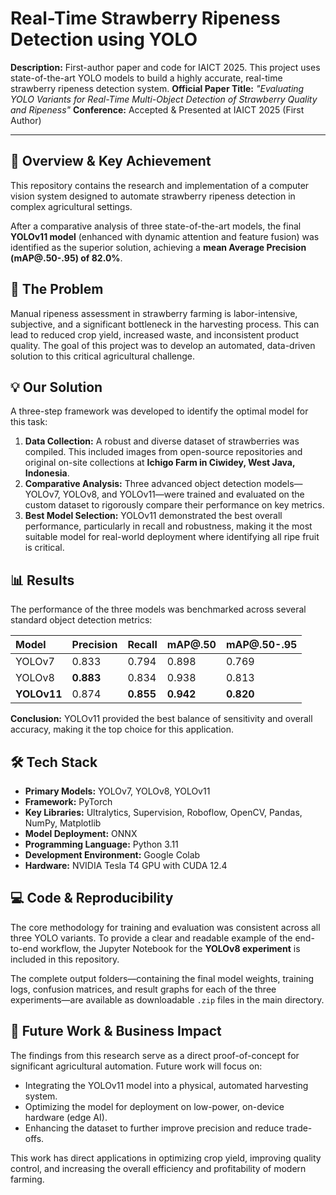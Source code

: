 # Real-Time Strawberry Ripeness Detection using YOLO

**Description:** First-author paper and code for IAICT 2025. This project uses state-of-the-art YOLO models to build a highly accurate, real-time strawberry ripeness detection system.
**Official Paper Title:** *"Evaluating YOLO Variants for Real-Time Multi-Object Detection of Strawberry Quality and Ripeness"*
**Conference:** Accepted & Presented at IAICT 2025 (First Author)

---

## 🌟 Overview & Key Achievement

This repository contains the research and implementation of a computer vision system designed to automate strawberry ripeness detection in complex agricultural settings.

After a comparative analysis of three state-of-the-art models, the final **YOLOv11 model** (enhanced with dynamic attention and feature fusion) was identified as the superior solution, achieving a **mean Average Precision (mAP@.50-.95) of 82.0%**.

## 🎯 The Problem

Manual ripeness assessment in strawberry farming is labor-intensive, subjective, and a significant bottleneck in the harvesting process. This can lead to reduced crop yield, increased waste, and inconsistent product quality. The goal of this project was to develop an automated, data-driven solution to this critical agricultural challenge.

## 💡 Our Solution

A three-step framework was developed to identify the optimal model for this task:

1.  **Data Collection:** A robust and diverse dataset of strawberries was compiled. This included images from open-source repositories and original on-site collections at **Ichigo Farm in Ciwidey, West Java, Indonesia**.
2.  **Comparative Analysis:** Three advanced object detection models—YOLOv7, YOLOv8, and YOLOv11—were trained and evaluated on the custom dataset to rigorously compare their performance on key metrics.
3.  **Best Model Selection:** YOLOv11 demonstrated the best overall performance, particularly in recall and robustness, making it the most suitable model for real-world deployment where identifying all ripe fruit is critical.

## 📊 Results

The performance of the three models was benchmarked across several standard object detection metrics:

| Model   | Precision | Recall | mAP@.50 | mAP@.50-.95 |
| :------ | :-------- | :----- | :------ | :---------- |
| YOLOv7  | 0.833     | 0.794  | 0.898   | 0.769       |
| YOLOv8  | **0.883**  | 0.834  | 0.938   | 0.813       |
| **YOLOv11** | 0.874 | **0.855** | **0.942** | **0.820** |

**Conclusion:** YOLOv11 provided the best balance of sensitivity and overall accuracy, making it the top choice for this application.

## 🛠️ Tech Stack

* **Primary Models:** YOLOv7, YOLOv8, YOLOv11
* **Framework:** PyTorch
* **Key Libraries:** Ultralytics, Supervision, Roboflow, OpenCV, Pandas, NumPy, Matplotlib
* **Model Deployment:** ONNX
* **Programming Language:** Python 3.11
* **Development Environment:** Google Colab
* **Hardware:** NVIDIA Tesla T4 GPU with CUDA 12.4

## 💻 Code & Reproducibility

The core methodology for training and evaluation was consistent across all three YOLO variants. To provide a clear and readable example of the end-to-end workflow, the Jupyter Notebook for the **YOLOv8 experiment** is included in this repository.

The complete output folders—containing the final model weights, training logs, confusion matrices, and result graphs for each of the three experiments—are available as downloadable `.zip` files in the main directory.

## 🚀 Future Work & Business Impact

The findings from this research serve as a direct proof-of-concept for significant agricultural automation. Future work will focus on:

* Integrating the YOLOv11 model into a physical, automated harvesting system.
* Optimizing the model for deployment on low-power, on-device hardware (edge AI).
* Enhancing the dataset to further improve precision and reduce trade-offs.

This work has direct applications in optimizing crop yield, improving quality control, and increasing the overall efficiency and profitability of modern farming.

